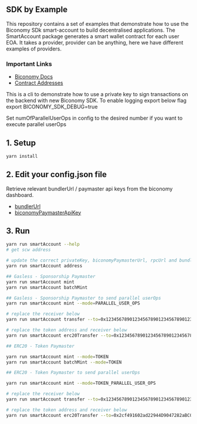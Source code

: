 ## SDK by Example

This repository contains a set of examples that demonstrate how to use the Biconomy SDk smart-account to build decentralised applications. The SmartAccount package generates a smart wallet contract for each user EOA. It takes a provider, provider can be anything, here we have different examples of providers.

### Important Links

- [Biconomy Docs](https://docs.biconomy.io/sdk)
- [Contract Addresses](https://biconomy.gitbook.io/sdk/contracts/contract-addresses)

This is a cli to demonstrate how to use a private key to sign transactions on the backend with new Biconomy SDK.
To enable logging export below flag
export BICONOMY_SDK_DEBUG=true

Set numOfParallelUserOps in config to the desired number if you want to execute parallel userOps

## 1. Setup

```bash
yarn install
```

## 2. Edit your config.json file

Retrieve relevant bundlerUrl / paymaster api keys from the biconomy dashboard.

- [bundlerUrl](https://docs.biconomy.io/dashboard#bundler-url)
- [biconomyPaymasterApiKey](https://docs.biconomy.io/dashboard/paymaster)

## 3. Run

```bash
yarn run smartAccount --help
# get scw address

# update the correct privateKey, biconomyPaymasterUrl, rpcUrl and bundlerUrl in config.json
yarn run smartAccount address

## Gasless - Sponsorship Paymaster
yarn run smartAccount mint
yarn run smartAccount batchMint

## Gasless - Sponsorship Paymaster to send parallel userOps
yarn run smartAccount mint --mode=PARALLEL_USER_OPS

# replace the receiver below
yarn run smartAccount transfer --to=0x1234567890123456789012345678901234567890 --amount=0.001

# replace the token address and receiver below
yarn run smartAccount erc20Transfer --to=0x1234567890123456789012345678901234567890 --amount=0.1 --token=0xeaBc4b91d9375796AA4F69cC764A4aB509080A58

## ERC20 - Token Paymaster

yarn run smartAccount mint --mode=TOKEN
yarn run smartAccount batchMint --mode=TOKEN

## ERC20 - Token Paymaster to send parallel userOps

yarn run smartAccount mint --mode=TOKEN_PARALLEL_USER_OPS

# replace the receiver below
yarn run smartAccount transfer --to=0x1234567890123456789012345678901234567890 --amount=0.001 --mode=TOKEN

# replace the token address and receiver below
yarn run smartAccount erc20Transfer --to=0x2cf491602ad22944D9047282aBC00D3e52F56B37 --amount=0.1 --token=0x1AF3F329e8BE154074D8769D1FFa4eE058B1DBc3 --mode=TOKEN
```
